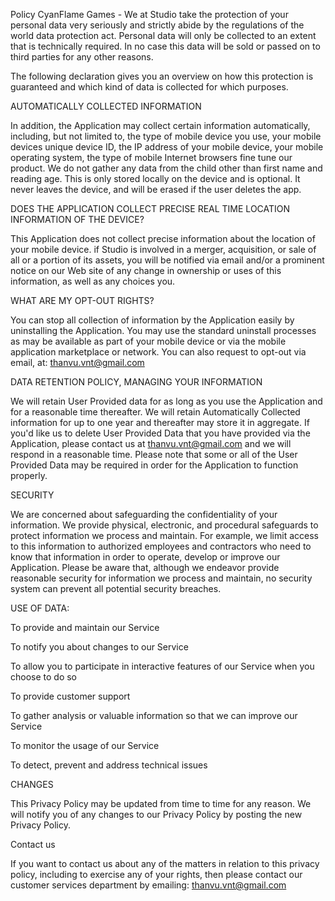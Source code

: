 Policy
CyanFlame Games - We at  Studio take the protection of your personal data very seriously and strictly abide by the regulations of the world data protection act. Personal data will only be collected to an extent that is technically required. In no case this data will be sold or passed on to third parties for any other reasons.

The following declaration gives you an overview on how this protection is guaranteed and which kind of data is collected for which purposes.

AUTOMATICALLY COLLECTED INFORMATION

In addition, the Application may collect certain information automatically, including, but not limited to, the type of mobile device you use, your mobile devices unique device ID, the IP address of your mobile device, your mobile operating system, the type of mobile Internet browsers fine tune our product. We do not gather any data from the child other than first name and reading age. This is only stored locally on the device and is optional. It never leaves the device, and will be erased if the user deletes the app.

DOES THE APPLICATION COLLECT PRECISE REAL TIME LOCATION INFORMATION OF THE DEVICE?

This Application does not collect precise information about the location of your mobile device. if  Studio is involved in a merger, acquisition, or sale of all or a portion of its assets, you will be notified via email and/or a prominent notice on our Web site of any change in ownership or uses of this information, as well as any choices you.

WHAT ARE MY OPT-OUT RIGHTS?

You can stop all collection of information by the Application easily by uninstalling the Application. 
You may use the standard uninstall processes as may be available as part of your mobile device or via the mobile application marketplace or network. You can also request to opt-out via email, at: thanvu.vnt@gmail.com

DATA RETENTION POLICY, MANAGING YOUR INFORMATION

We will retain User Provided data for as long as you use the Application and for a reasonable time thereafter. We will retain Automatically Collected information for up to one year and thereafter may store it in aggregate. If you'd like us to delete User Provided Data that you have provided via the Application, please contact us at thanvu.vnt@gmail.com and we will respond in a reasonable time. Please note that some or all of the User Provided Data may be required in order for the Application to function properly.

SECURITY

We are concerned about safeguarding the confidentiality of your information. We provide physical, electronic, and procedural safeguards to protect information we process and maintain. For example, we limit access to this information to authorized employees and contractors who need to know that information in order to operate, develop or improve our Application.
Please be aware that, although we endeavor provide reasonable security for information we process and maintain, no security system can prevent all potential security breaches.

USE OF DATA:

To provide and maintain our Service

To notify you about changes to our Service

To allow you to participate in interactive features of our Service when you choose to do so

To provide customer support

To gather analysis or valuable information so that we can improve our Service

To monitor the usage of our Service

To detect, prevent and address technical issues

CHANGES

This Privacy Policy may be updated from time to time for any reason. We will notify you of any changes to our Privacy Policy by posting the new Privacy Policy.

Contact us

If you want to contact us about any of the matters in relation to this privacy policy, including to exercise any of your rights, then please contact our customer services department by emailing: thanvu.vnt@gmail.com
